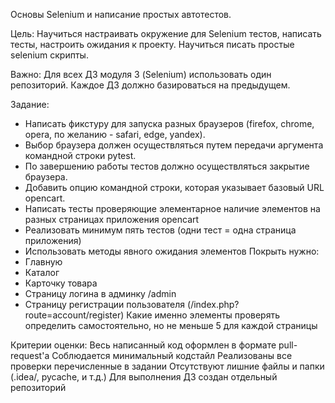 Основы Selenium и написание простых автотестов.

Цель:
Научиться настраивать окружение для Selenium тестов, написать тесты, настроить ожидания к проекту. Научиться писать простые selenium скрипты.

Важно: Для всех ДЗ модуля 3 (Selenium) использовать один репозиторий.
Каждое ДЗ должно базироваться на предыдущем.

Задание:
- Написать фикстуру для запуска разных браузеров (firefox, chrome, opera, по желанию - safari, edge, yandex).
- Выбор браузера должен осуществляться путем передачи аргумента командной строки pytest.
- По завершению работы тестов должно осуществляться закрытие браузера.
- Добавить опцию командной строки, которая указывает базовый URL opencart.
- Написать тесты проверяющие элементарное наличие элементов на разных страницах приложения opencart
- Реализовать минимум пять тестов (одни тест = одна страница приложения)
- Использовать методы явного ожидания элементов
Покрыть нужно:
- Главную
- Каталог
- Карточку товара
- Страницу логина в админку /admin
- Страницу регистрации пользователя (/index.php?route=account/register)
Какие именно элементы проверять определить самостоятельно, но не меньше 5 для каждой страницы

Критерии оценки:
Весь написанный код оформлен в формате pull-request'a
Соблюдается минимальный кодстайл
Реализованы все проверки перечисленные в задании
Отсутствуют лишние файлы и папки (.idea/, pycache, и т.д.)
Для выполнения ДЗ создан отдельный репозиторий
